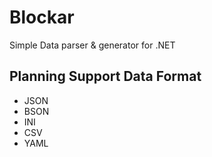 Blockar
=======

Simple Data parser &amp; generator for .NET

## Planning Support Data Format
* JSON
* BSON
* INI
* CSV
* YAML